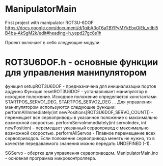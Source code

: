 # ManipulatorMain
First project with manipulator ROT3U-6DOF
https://docs.google.com/document/d/1qjbA3oT6aTBYPyMYkEbxOjEk_vtlbl5B4ba-AkSgM2k/edit#heading=h.yepd27gc8s1h

Проект включает в себя следующие модули:
# ROT3U6DOF.h	- основные функции для управления манипулятором
функция setupROT3U6DOF - предназначена для инициализации портов ардуино
Функция resetROT3U6DOF - устанавливает манипулятор в исходное положение.
Исходное положение определяется константами
STARTPOS_SERVO1_DEG, STARTPOS_SERVO2_DEG ...
Для управления манипулятором используются следующие функции:
performAllImmediately(int newPositions[ROT3U6DOF_SERVO_COUNT]) - перемещает все сервоприводы в указанное положение с максимально возможной скоростью.
performServoImmediately(int servoIndex, int newPosition) - перемещает указанный сервопривод с максимально возможной скоростью.
performAllServos - Плавное перемещение всех сервоприводов. Если положение сервопривода менять не нужно, то в качестве передаваемого значения можно передать UNDEFINED (-1).

SGServo - обертка для управления сервоприводом.
ManipulatorMain.ino - основная программа микроконтроллера.
